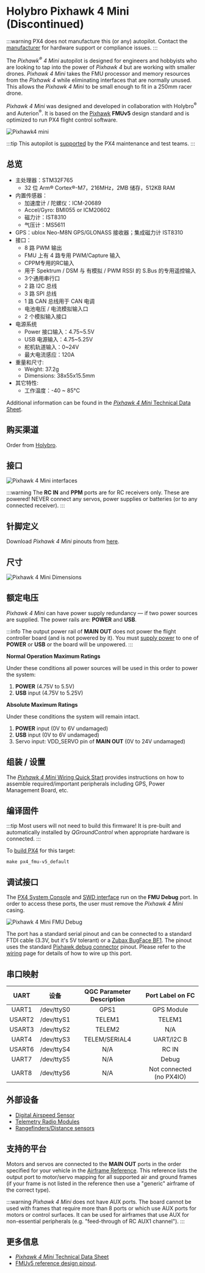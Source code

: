 # Holybro Pixhawk 4 Mini (Discontinued)

:::warning
PX4 does not manufacture this (or any) autopilot.
Contact the [manufacturer](https://holybro.com/) for hardware support or compliance issues.
:::

The _Pixhawk<sup>&reg;</sup> 4 Mini_ autopilot is designed for engineers and hobbyists who are looking to tap into the power of _Pixhawk 4_ but are working with smaller drones.
_Pixhawk 4 Mini_ takes the FMU processor and memory resources from the _Pixhawk 4_ while eliminating interfaces that are normally unused.
This allows the _Pixhawk 4 Mini_ to be small enough to fit in a 250mm racer drone.

_Pixhawk 4 Mini_ was designed and developed in collaboration with Holybro<sup>&reg;</sup> and Auterion<sup>&reg;</sup>.
It is based on the [Pixhawk](https://pixhawk.org/) **FMUv5** design standard and is optimized to run PX4 flight control software.

![Pixhawk4 mini](../../assets/flight_controller/pixhawk4mini/pixhawk4mini_iso_1.png)

:::tip
This autopilot is [supported](../flight_controller/autopilot_pixhawk_standard.md) by the PX4 maintenance and test teams.
:::

## 总览

- 主处理器：STM32F765
  - 32 位 Arm® Cortex®-M7，216MHz，2MB 储存，512KB RAM
- 内置传感器：
  - 加速度计 / 陀螺仪：ICM-20689
  - Accel/Gyro: BMI055 or ICM20602
  - 磁力计：IST8310
  - 气压计：MS5611
- GPS：ublox Neo-M8N GPS/GLONASS 接收器；集成磁力计 IST8310
- 接口：
  - 8 路 PWM 输出
  - FMU 上有 4 路专用 PWM/Capture 输入
  - CPPM专用的RC输入
  - 用于 Spektrum / DSM 与 有模拟 / PWM RSSI 的 S.Bus 的专用遥控输入
  - 3个通用串行口
  - 2 路 I2C 总线
  - 3 路 SPI 总线
  - 1 路 CAN 总线用于 CAN 电调
  - 电池电压 / 电流模拟输入口
  - 2 个模拟输入接口
- 电源系统
  - Power 接口输入：4.75~5.5V
  - USB 电源输入：4.75~5.25V
  - 舵机轨道输入：0~24V
  - 最大电流感应：120A
- 重量和尺寸:
  - Weight: 37.2g
  - Dimensions: 38x55x15.5mm
- 其它特性:
  - 工作温度：-40 ~ 85°C

Additional information can be found in the [_Pixhawk 4 Mini_ Technical Data Sheet](https://github.com/PX4/PX4-Autopilot/raw/main/docs/assets/flight_controller/pixhawk4mini/pixhawk4mini_technical_data_sheet.pdf).

## 购买渠道

Order from [Holybro](https://holybro.com/collections/autopilot-flight-controllers/products/pixhawk4-mini).

## 接口

![Pixhawk 4 Mini interfaces](../../assets/flight_controller/pixhawk4mini/pixhawk4mini_interfaces.png)

:::warning
The **RC IN** and **PPM** ports are for RC receivers only. These are powered! NEVER connect any servos, power supplies or batteries (or to any connected receiver).
:::

## 针脚定义

Download _Pixhawk 4 Mini_ pinouts from [here](https://github.com/PX4/PX4-Autopilot/raw/main/docs/assets/flight_controller/pixhawk4mini/pixhawk4mini_pinouts.pdf).

## 尺寸

![Pixhawk 4 Mini Dimensions](../../assets/flight_controller/pixhawk4mini/pixhawk4mini_dimensions.png)

## 额定电压

_Pixhawk 4 Mini_ can have power supply redundancy — if two power sources are supplied. The power rails are: **POWER** and **USB**.

:::info
The output power rail of **MAIN OUT** does not power the flight controller board (and is not powered by it).
You must [supply power](../assembly/quick_start_pixhawk4_mini.md#power) to one of **POWER** or **USB** or the board will be unpowered.
:::

**Normal Operation Maximum Ratings**

Under these conditions all power sources will be used in this order to power the system:

1. **POWER** (4.75V to 5.5V)
2. **USB** input (4.75V to 5.25V)

**Absolute Maximum Ratings**

Under these conditions the system will remain intact.

1. **POWER** input (0V to 6V undamaged)
2. **USB** input (0V to 6V undamaged)
3. Servo input: VDD_SERVO pin of **MAIN OUT** (0V to 24V undamaged)

## 组装 / 设置

The [_Pixhawk 4 Mini_ Wiring Quick Start](../assembly/quick_start_pixhawk4_mini.md) provides instructions on how to assemble required/important peripherals including GPS, Power Management Board, etc.

## 编译固件

:::tip
Most users will not need to build this firmware!
It is pre-built and automatically installed by _QGroundControl_ when appropriate hardware is connected.
:::

To [build PX4](../dev_setup/building_px4.md) for this target:

```
make px4_fmu-v5_default
```

## 调试接口

The [PX4 System Console](../debug/system_console.md) and [SWD interface](../debug/swd_debug.md) run on the **FMU Debug** port.
In order to access these ports, the user must remove the _Pixhawk 4 Mini_ casing.

![Pixhawk 4 Mini FMU Debug](../../assets/flight_controller/pixhawk4mini/pixhawk4mini_fmu_debug.png)

The port has a standard serial pinout and can be connected to a standard FTDI cable (3.3V, but it's 5V tolerant) or a [Zubax BugFace BF1](https://github.com/Zubax/bugface_bf1).
The pinout uses the standard [Pixhawk debug connector](https://github.com/pixhawk/Pixhawk-Standards/blob/master/DS-009%20Pixhawk%20Connector%20Standard.pdf) pinout. Please refer to the [wiring](../debug/system_console.md) page for details of how to wire up this port.

## 串口映射

|  UART  |     设备     | QGC Parameter Description |               Port Label on FC              |
| :----: | :--------: | :-----------------------: | :-----------------------------------------: |
|  UART1 | /dev/ttyS0 |            GPS1           |                  GPS Module                 |
| USART2 | /dev/ttyS1 |           TELEM1          |                    TELEM1                   |
| USART3 | /dev/ttyS2 |           TELEM2          |                     N/A                     |
|  UART4 | /dev/ttyS3 |       TELEM/SERIAL4       |                  UART/l2C B                 |
| USART6 | /dev/ttyS4 |            N/A            |                    RC IN                    |
|  UART7 | /dev/ttyS5 |            N/A            |                    Debug                    |
|  UART8 | /dev/ttyS6 |            N/A            | Not connected (no PX4IO) |

## 外部设备

- [Digital Airspeed Sensor](https://holybro.com/products/digital-air-speed-sensor)
- [Telemetry Radio Modules](../telemetry/index.md)
- [Rangefinders/Distance sensors](../sensor/rangefinders.md)

## 支持的平台

Motors and servos are connected to the **MAIN OUT** ports in the order specified for your vehicle in the [Airframe Reference](../airframes/airframe_reference.md).
This reference lists the output port to motor/servo mapping for all supported air and ground frames (if your frame is not listed in the reference then use a "generic" airframe of the correct type).

:::warning
_Pixhawk 4 Mini_ does not have AUX ports.
The board cannot be used with frames that require more than 8 ports or which use AUX ports for motors or control surfaces.
It can be used for airframes that use AUX for non-essential peripherals (e.g. "feed-through of RC AUX1 channel").
:::

## 更多信息

- [_Pixhawk 4 Mini_ Technical Data Sheet](https://github.com/PX4/PX4-Autopilot/raw/main/docs/assets/flight_controller/pixhawk4mini/pixhawk4mini_technical_data_sheet.pdf)
- [FMUv5 reference design pinout](https://docs.google.com/spreadsheets/d/1-n0__BYDedQrc_2NHqBenG1DNepAgnHpSGglke-QQwY/edit#gid=912976165).
